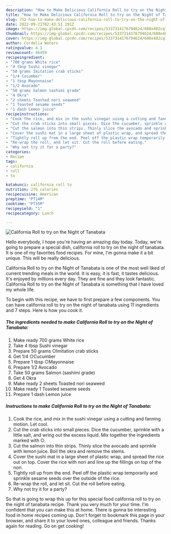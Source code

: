 ```yaml
---
description: "How to Make Delicious California Roll to try on the Night of Tanabata"
title: "How to Make Delicious California Roll to try on the Night of Tanabata"
slug: 752-how-to-make-delicious-california-roll-to-try-on-the-night-of-tanabata
date: 2022-09-21T02:43:51.291Z
image: https://img-global.cpcdn.com/recipes/5337314176794624/680x482cq70/california-roll-to-try-on-the-night-of-tanabata-recipe-main-photo.jpg
thumbnail: https://img-global.cpcdn.com/recipes/5337314176794624/680x482cq70/california-roll-to-try-on-the-night-of-tanabata-recipe-main-photo.jpg
cover: https://img-global.cpcdn.com/recipes/5337314176794624/680x482cq70/california-roll-to-try-on-the-night-of-tanabata-recipe-main-photo.jpg
author: Cordelia Waters
ratingvalue: 4.1
reviewcount: 46459
recipeingredient:
- "700 grams White rice"
- "4 tbsp Sushi vinegar"
- "50 grams Imitation crab sticks"
- "1/4 Cucumber"
- "1 tbsp Mayonnaise"
- "1/2 Avocado"
- "50 grams Salmon sashimi grade"
- "4 Okra"
- "2 sheets Toasted nori seaweed"
- "1 Toasted sesame seeds"
- "1 dash Lemon juice"
recipeinstructions:
- "Cook the rice, and mix in the sushi vinegar using a cutting and fanning motion. Let cool."
- "Cut the crab sticks into small pieces. Dice the cucumber, sprinkle with a little salt, and wring out the excess liquid. Mix together the ingredients marked with ○."
- "Cut the salmon into thin strips. Thinly slice the avocado and sprinkle with lemon juice. Boil the okra and remove the stems."
- "Cover the sushi mat in a large sheet of plastic wrap, and spread the rice out on top. Cover the rice with nori and line up the fillings on top of the nori."
- "Tightly roll up from the end. Peel off the plastic wrap temporarily and sprinkle sesame seeds over the outside of the rice."
- "Re-wrap the roll, and let sit. Cut the roll before eating."
- "Why not try it for a party?"
categories:
- Recipe
tags:
- california
- roll
- to

katakunci: california roll to 
nutrition: 276 calories
recipecuisine: American
preptime: "PT14M"
cooktime: "PT35M"
recipeyield: "1"
recipecategory: Lunch

---
```



![California Roll to try on the Night of Tanabata](https://img-global.cpcdn.com/recipes/5337314176794624/680x482cq70/california-roll-to-try-on-the-night-of-tanabata-recipe-main-photo.jpg)

Hello everybody, I hope you're having an amazing day today. Today, we're going to prepare a special dish, california roll to try on the night of tanabata. It is one of my favorites food recipes. For mine, I'm gonna make it a bit unique. This will be really delicious.



California Roll to try on the Night of Tanabata is one of the most well liked of current trending meals in the world. It is easy, it is fast, it tastes delicious. It's enjoyed by millions every day. They are fine and they look fantastic. California Roll to try on the Night of Tanabata is something that I have loved my whole life.


To begin with this recipe, we have to first prepare a few components. You can have california roll to try on the night of tanabata using 11 ingredients and 7 steps. Here is how you cook it.

<!--inarticleads1-->

##### The ingredients needed to make California Roll to try on the Night of Tanabata:

1. Make ready 700 grams White rice
1. Take 4 tbsp Sushi vinegar
1. Prepare 50 grams ○Imitation crab sticks
1. Get 1/4 ○Cucumber
1. Prepare 1 tbsp ○Mayonnaise
1. Prepare 1/2 Avocado
1. Take 50 grams Salmon (sashimi grade)
1. Get 4 Okra
1. Make ready 2 sheets Toasted nori seaweed
1. Make ready 1 Toasted sesame seeds
1. Prepare 1 dash Lemon juice




<!--inarticleads2-->

##### Instructions to make California Roll to try on the Night of Tanabata:

1. Cook the rice, and mix in the sushi vinegar using a cutting and fanning motion. Let cool.
1. Cut the crab sticks into small pieces. Dice the cucumber, sprinkle with a little salt, and wring out the excess liquid. Mix together the ingredients marked with ○.
1. Cut the salmon into thin strips. Thinly slice the avocado and sprinkle with lemon juice. Boil the okra and remove the stems.
1. Cover the sushi mat in a large sheet of plastic wrap, and spread the rice out on top. Cover the rice with nori and line up the fillings on top of the nori.
1. Tightly roll up from the end. Peel off the plastic wrap temporarily and sprinkle sesame seeds over the outside of the rice.
1. Re-wrap the roll, and let sit. Cut the roll before eating.
1. Why not try it for a party?




So that is going to wrap this up for this special food california roll to try on the night of tanabata recipe. Thank you very much for your time. I'm confident that you can make this at home. There is gonna be interesting food in home recipes coming up. Don't forget to bookmark this page in your browser, and share it to your loved ones, colleague and friends. Thanks again for reading. Go on get cooking!

